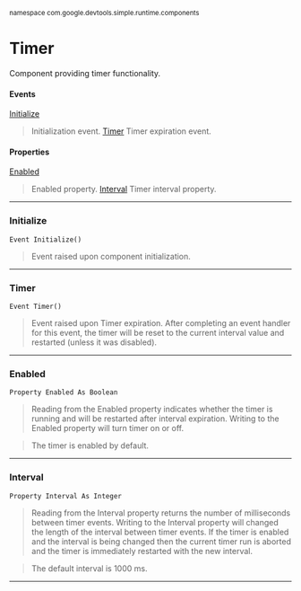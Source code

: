 <sub>namespace com.google.devtools.simple.runtime.components</sub>
# Timer #

Component providing timer functionality.

#### Events ####
[Initialize](ReferenceComponentTimer#Initialize.md)
> Initialization event.
[Timer](ReferenceComponentTimer#Timer.md)
> Timer expiration event.

#### Properties ####
[Enabled](ReferenceComponentTimer#Enabled.md)
> Enabled property.
[Interval](ReferenceComponentTimer#Interval.md)
> Timer interval property.


---

### Initialize ###

```
Event Initialize()
```

> Event raised upon component initialization.

---

### Timer ###

```
Event Timer()
```

> Event raised upon Timer expiration. After completing an event handler for this event, the timer will be reset to the current interval value and restarted (unless it was disabled).

---

### Enabled ###

```
Property Enabled As Boolean
```

> Reading from the Enabled property indicates whether the timer is running and will be restarted after interval expiration. Writing to the Enabled property will turn timer on or off.

> The timer is enabled by default.

---

### Interval ###

```
Property Interval As Integer
```

> Reading from the Interval property returns the number of milliseconds between timer events. Writing to the Interval property will changed the length of the interval between timer events. If the timer is enabled and the interval is being changed then the current timer run is aborted and the timer is immediately restarted with the new interval.

> The default interval is 1000 ms.

---
